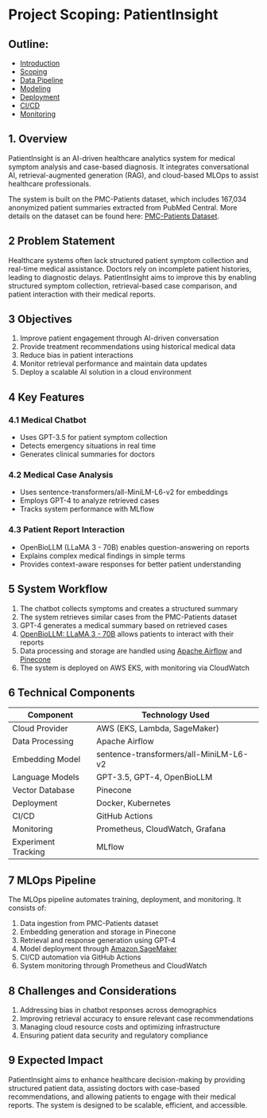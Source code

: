 # Project Scoping: PatientInsight

## Outline:

- [Introduction](introduction.md)
- [Scoping](scoping.md)
- [Data Pipeline](data_pipeline.md)
- [Modeling](modelling.md)
- [Deployment](deployment.md)
- [CI/CD](cicd.md)
- [Monitoring](monitoring.md)

## 1. Overview

PatientInsight is an AI-driven healthcare analytics system for medical symptom analysis and case-based diagnosis. It integrates conversational AI, retrieval-augmented generation (RAG), and cloud-based MLOps to assist healthcare professionals. 

The system is built on the PMC-Patients dataset, which includes 167,034 anonymized patient summaries extracted from PubMed Central. More details on the dataset can be found here: [PMC-Patients Dataset](https://huggingface.co/datasets/zhengyun21/PMC-Patients).

## 2 Problem Statement

Healthcare systems often lack structured patient symptom collection and real-time medical assistance. Doctors rely on incomplete patient histories, leading to diagnostic delays. PatientInsight aims to improve this by enabling structured symptom collection, retrieval-based case comparison, and patient interaction with their medical reports.

## 3 Objectives

1. Improve patient engagement through AI-driven conversation  
2. Provide treatment recommendations using historical medical data  
3. Reduce bias in patient interactions  
4. Monitor retrieval performance and maintain data updates  
5. Deploy a scalable AI solution in a cloud environment  

## 4 Key Features

### 4.1 Medical Chatbot  
- Uses GPT-3.5 for patient symptom collection  
- Detects emergency situations in real time  
- Generates clinical summaries for doctors  

### 4.2 Medical Case Analysis  
- Uses sentence-transformers/all-MiniLM-L6-v2 for embeddings  
- Employs GPT-4 to analyze retrieved cases  
- Tracks system performance with MLflow  

### 4.3 Patient Report Interaction  
- OpenBioLLM (LLaMA 3 - 70B) enables question-answering on reports  
- Explains complex medical findings in simple terms  
- Provides context-aware responses for better patient understanding  

## 5 System Workflow

1. The chatbot collects symptoms and creates a structured summary  
2. The system retrieves similar cases from the PMC-Patients dataset  
3. GPT-4 generates a medical summary based on retrieved cases  
4. [OpenBioLLM: LLaMA 3 - 70B](https://www.saama.com/introducing-openbiollm-llama3-70b-8b-saamas-ai-research-lab-released-the-most-openly-available-medical-domain-llms-to-date/)  allows patients to interact with their reports  
5. Data processing and storage are handled using [Apache Airflow](https://airflow.apache.org/docs/apache-airflow/stable/)  and [Pinecone](https://www.pinecone.io/)  
6. The system is deployed on AWS EKS, with monitoring via CloudWatch  

## 6 Technical Components

| Component | Technology Used |
|-----------|----------------|
| Cloud Provider | AWS (EKS, Lambda, SageMaker) |
| Data Processing | Apache Airflow |
| Embedding Model | sentence-transformers/all-MiniLM-L6-v2 |
| Language Models | GPT-3.5, GPT-4, OpenBioLLM |
| Vector Database | Pinecone |
| Deployment | Docker, Kubernetes |
| CI/CD | GitHub Actions |
| Monitoring | Prometheus, CloudWatch, Grafana |
| Experiment Tracking | MLflow |

## 7 MLOps Pipeline

The MLOps pipeline automates training, deployment, and monitoring. It consists of:  
1. Data ingestion from PMC-Patients dataset  
2. Embedding generation and storage in Pinecone  
3. Retrieval and response generation using GPT-4  
4. Model deployment through [Amazon SageMaker](https://docs.aws.amazon.com/sagemaker/)  
5. CI/CD automation via GitHub Actions  
6. System monitoring through Prometheus and CloudWatch  

## 8 Challenges and Considerations

1. Addressing bias in chatbot responses across demographics  
2. Improving retrieval accuracy to ensure relevant case recommendations  
3. Managing cloud resource costs and optimizing infrastructure  
4. Ensuring patient data security and regulatory compliance  

## 9 Expected Impact

PatientInsight aims to enhance healthcare decision-making by providing structured patient data, assisting doctors with case-based recommendations, and allowing patients to engage with their medical reports. The system is designed to be scalable, efficient, and accessible.  

